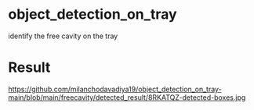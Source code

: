 # object_detection_on_tray
identify the free cavity on the tray 



# Result
https://github.com/milanchodavadiya19/object_detection_on_tray-main/blob/main/freecavity/detected_result/8RKATQZ-detected-boxes.jpg
